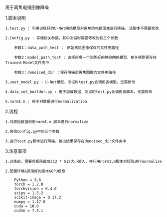用于离焦电镜图像降噪

1.脚本说明
    
    1.test.py : 利用训练好的U-Net网络模型对离焦的电镜图像进行降噪, 该脚本不需要修改

    2.Config.py : 存储相关参数，其中测试时需要修改的有三个参数

        参数1：data_path_test ： 原始离焦图像保存的文件夹路径
    
        参数2：model_path_test : 选择用哪一个训练好的神经网络模型，相关模型保存在Trained-Model文件夹中
    
        参数3：denoised_dir ：保存降噪后离焦图像的文件夹路径
        
    3.unet_model.py : U-Net模型，测试时test.py会调用该模型，无需修改
    
    4.data_set_builder.py : 用于加载数据，测试时test.py会调用该脚本，无需修改
    
    5.normI.m : 用于对数据进行normalization

2.流程
    
    1.对原始数据利用normI.m 脚本进行normalize
    
    2.修改Config.py中的三个参数
    
    3.运行test.py脚本进行降噪，输出结果保存在denoised_dir文件夹中

3.注意事项
    
    1.训练前，需要将矩阵截成512 * 512大小输入，并利用normI.m脚本对矩阵进行normalize

    2.配置环境&调用库的版本&GPU信息

        Python = 3.6
        torch = 1.2.0
        torchvision = 0.4.0
        scipy = 1.5.2
        scikit-image = 0.17.2
        numpy = 1.17.0
        cuda = 10.0
        cudnn = 7.4.1
